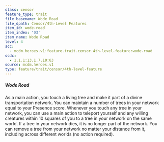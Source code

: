 ```yaml
---
class: censor
feature_type: trait
file_basename: Wode Road
file_dpath: Censor/4th-Level Features
item_id: wode-road
item_index: '03'
item_name: Wode Road
level: 4
scc:
  - mcdm.heroes.v1:feature.trait.censor.4th-level-feature:wode-road
scdc:
  - 1.1.1:13.1.7.10:03
source: mcdm.heroes.v1
type: feature/trait/censor/4th-level-feature
---
```


##### Wode Road

As a main action, you touch a living tree and make it part of a divine transportation network. You can maintain a number of trees in your network equal to your Presence score. Whenever you touch any tree in your network, you can use a main action to teleport yourself and any willing creatures within 10 squares of you to a tree in your network on the same world. If a tree in your network dies, it is no longer part of the network. You can remove a tree from your network no matter your distance from it, including across different worlds (no action required).
